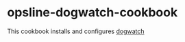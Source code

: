 # opsline-dogwatch-cookbook

This cookbook installs and configures [dogwatch](https://github.com/opsline/dogwatch)

